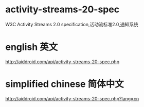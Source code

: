 # activity-streams-20-spec
W3C Activity Streams 2.0 specification,活动流标准2.0,通知系统

# english 英文
http://aiddroid.com/api/activity-streams-20-spec.php

# simplified chinese 简体中文
http://aiddroid.com/api/activity-streams-20-spec.php?lang=cn
